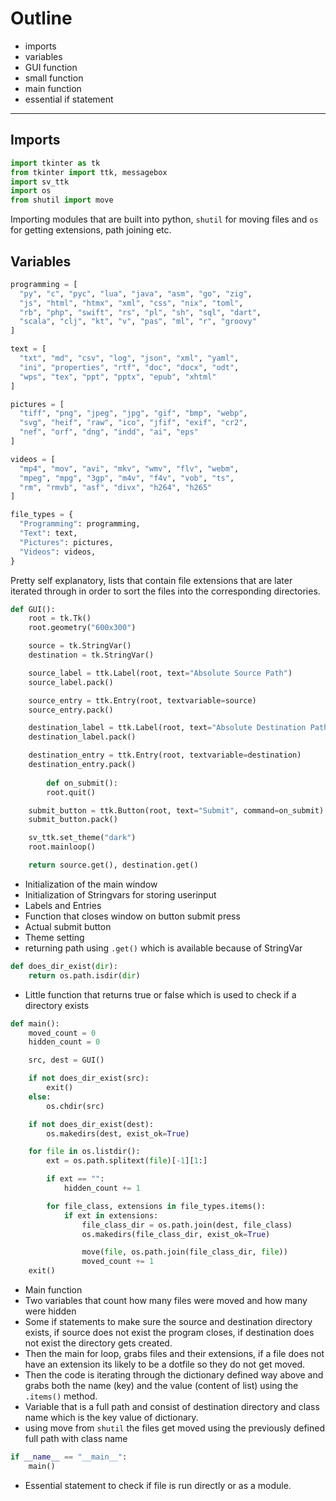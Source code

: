 # Outline
- imports
- variables
- GUI function
- small function
- main function
- essential if statement
***
## Imports
```python
import tkinter as tk
from tkinter import ttk, messagebox
import sv_ttk
import os
from shutil import move
```
Importing modules that are built into python, `shutil` for moving files and `os` for getting extensions, path joining etc.
## Variables
```python
programming = [
  "py", "c", "pyc", "lua", "java", "asm", "go", "zig", 
  "js", "html", "htmx", "xml", "css", "nix", "toml", 
  "rb", "php", "swift", "rs", "pl", "sh", "sql", "dart", 
  "scala", "clj", "kt", "v", "pas", "ml", "r", "groovy"
]

text = [
  "txt", "md", "csv", "log", "json", "xml", "yaml", 
  "ini", "properties", "rtf", "doc", "docx", "odt", 
  "wps", "tex", "ppt", "pptx", "epub", "xhtml"
]

pictures = [
  "tiff", "png", "jpeg", "jpg", "gif", "bmp", "webp", 
  "svg", "heif", "raw", "ico", "jfif", "exif", "cr2", 
  "nef", "orf", "dng", "indd", "ai", "eps"
]

videos = [
  "mp4", "mov", "avi", "mkv", "wmv", "flv", "webm", 
  "mpeg", "mpg", "3gp", "m4v", "f4v", "vob", "ts", 
  "rm", "rmvb", "asf", "divx", "h264", "h265"
]

file_types = {
  "Programming": programming,
  "Text": text,
  "Pictures": pictures,
  "Videos": videos,
}
```
Pretty self explanatory, lists that contain file extensions that are later iterated through in order to sort the files into the corresponding directories.

```python
def GUI():
	root = tk.Tk()
	root.geometry("600x300")

	source = tk.StringVar()
	destination = tk.StringVar()

	source_label = ttk.Label(root, text="Absolute Source Path")
	source_label.pack()

	source_entry = ttk.Entry(root, textvariable=source)
	source_entry.pack()

	destination_label = ttk.Label(root, text="Absolute Destination Path")
	destination_label.pack()

	destination_entry = ttk.Entry(root, textvariable=destination)
	destination_entry.pack()
	
		def on_submit():
		root.quit()

	submit_button = ttk.Button(root, text="Submit", command=on_submit)
	submit_button.pack()

	sv_ttk.set_theme("dark")
	root.mainloop()

	return source.get(), destination.get()
```
- Initialization of the main window
- Initialization of Stringvars for storing userinput
- Labels and Entries
- Function that closes window on button submit press
- Actual submit button
- Theme setting
- returning path using `.get()` which is available because of StringVar

```python
def does_dir_exist(dir):
	return os.path.isdir(dir)
```
- Little function that returns true or false which is used to check if a directory exists
```python
def main():
	moved_count = 0
	hidden_count = 0

	src, dest = GUI()

	if not does_dir_exist(src):
		exit()
	else:
		os.chdir(src)

	if not does_dir_exist(dest):
		os.makedirs(dest, exist_ok=True)

	for file in os.listdir():
		ext = os.path.splitext(file)[-1][1:]

		if ext == "":
			hidden_count += 1

		for file_class, extensions in file_types.items():
			if ext in extensions:
				file_class_dir = os.path.join(dest, file_class)
				os.makedirs(file_class_dir, exist_ok=True)

				move(file, os.path.join(file_class_dir, file))
				moved_count += 1
	exit()
```
- Main function
- Two variables that count how many files were moved and how many were hidden
- Some if statements to make sure the source and destination directory exists, if source does not exist the program closes, if destination does not exist the directory gets created.
- Then the main for loop, grabs files and their extensions, if a file does not have an extension its likely to be a dotfile so they do not get moved.
- Then the code is iterating through the dictionary defined way above and grabs both the name (key) and the value (content of list) using the `.items()` method.
- Variable that is a full path and consist of destination directory and class name which is the key value of dictionary.
- using move from `shutil` the files get moved using the previously defined full path with class name

```python
if __name__ == "__main__":
	main()
```
- Essential statement to check if file is run directly or as a module.